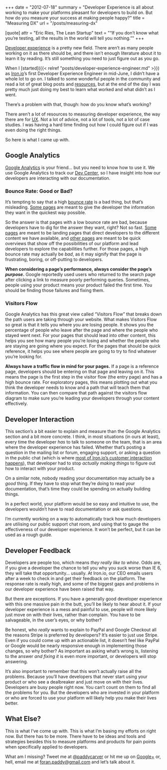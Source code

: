 +++
date = "2012-07-18"
summary = "Developer Experience is all about working to make your platforms pleasant for developers to build on. But how do you measure your success at making people happy?"
title = "Measuring DX"
url = "/posts/measuring-dx"

[quote]
attr = "Eric Ries, The Lean Startup"
text = "“If you don’t know what you’re testing, all the results in the world will tell you nothing.”"
+++

[Developer experience](http://www.developerexperience.org) is a pretty new field. There aren’t as many people working on it as there should be, and there isn’t enough literature about it to learn it by reading. It’s still something you need to just figure out as you go.

When I [started]({{< relref "posts/developer-experience-engineer.md" >}}) as [Iron.io](http://www.iron.io)’s first Developer Experience Engineer in mid-June, I didn’t have a whole lot to go on. I talked to some wonderful people in the community and read a lot of great blog posts and [resources](http://developer-support-handbook.org), but at the end of the day I was pretty much just doing my best to learn what worked and what didn’t as I went.

There’s a problem with that, though: how do you know what’s working?

There aren’t a lot of resources to measuring developer experience, the way there are for [UX](http://www.measuringux.com). Not a lot of advice, not a lot of tools, not a lot of case studies. I was having a hard time finding out how I could figure out if I was even doing the right things.

So here is what I came up with.

## Google Analytics

[Google Analytics](http://www.google.com/analytics) is your friend… but you need to know how to use it. We use Google Analytics to track our [Dev Center](http://dev.iron.io), so I have insight into how our developers are interacting with our documentation.

### Bounce Rate: Good or Bad?
It’s tempting to say that a high [bounce rate](http://support.google.com/googleanalytics/bin/answer.py?hl=en&answer=81986) is a bad thing, but that’s misleading. [Some pages](http://dev.iron.io/worker/reference/environment) are meant to give the developer the information they want in the quickest way possible.

So the answer is that pages with a low bounce rate are bad, because developers have to dig for the answer they want, right? Not so fast. [Some pages](http://dev.iron.io) are meant to be landing pages that direct developers to the different content we have available, and [other pages](http://dev.iron.io/worker) are meant to be quick overviews that show off the possibilities of our platform and lead developers to explore the capabilities further. For those pages, a high bounce rate may actually be *bad*, as it may signify that the page is frustrating, boring, or off-putting to developers.

**When considering a page’s performance, always consider the page’s *purpose*.** Google reportedly used users who returned to the search page after clicking a link to measure poorly performing queries. Sometimes, people using your product means your product failed the first time. You should be finding those failures and fixing them.

### Visitors Flow

Google Analytics has this great view called “Visitors Flow” that breaks down the path users are taking through your website. What makes Visitors Flow so great is that it tells you where you are losing people. It shows you the percentage of people who leave after the page and where the people who stayed went next. For your pages that should lead into other content, this helps you see how many people you’re losing and whether the people who are staying are going where you expect. For the pages that should be quick reference, it helps you see where people are going to try to find whatever you’re looking for.

**Always have a traffic flow in mind for your pages.** If a page is a reference page, developers should be entering on that page and leaving on it. This means the page is the first step in the visitor flow (the entry page) and has a high bounce rate. For exploratory pages, this means plotting out what you think the developer needs to know and a path that will teach them that information. You can then compare that path against the visitors flow diagram to make sure you’re leading your developers through your content effectively.

## Developer Interaction

This section’s a bit easier to explain and measure than the Google Analytics section and a bit more concrete. I think, in most situations (in ours at least), every time the developer *has* to talk to someone on the team, that is an area where the developer experience has failed. Whether that’s posting a question in the mailing list or forum, engaging support, or asking a question in the public chat (which is where [most of Iron.io’s customer interaction happens](http://get.iron.io/chat)), that developer had to stop *actually making things* to figure out how to interact with your product.

On a similar note, nobody reading your documentation may actually be a *good* thing. If they have to stop what they’re doing to read your documentation, that’s time they could be spending on actually building things.

In a perfect world, your platform would be so easy and intuitive to use, the developers wouldn’t have to read documentation or ask questions.

I’m currently working on a way to automatically track how much developers are utilising our public support chat room, and using that to gauge the effectiveness of our developer experience. It won’t be perfect, but it can be used as a rough guide.

## Developer Feedback

Developers are people too, which means *they really like to whine*. Odds are, if you give a developer the chance to tell you why you suck worse than IE 6, they will take that opportunity… usually. At Iron.io, our CEO emails users after a week to check in and get their feedback on the platform. The response rate is really high, and some of the biggest gaps and problems in our developer experience have been raised that way.

But there are exceptions. If you have a generally good developer experience with this one massive pain in the butt, you’ll be likely to hear about it. If your developer experience is a mess and painful to use, people will more likely just move on with their lives, rather than complain. You have to be salvageable, in the user’s eyes, or why bother?

Be honest, who *really* wants to explain to PayPal and Google Checkout all the reasons Stripe is preferred by developers? It’s easier to just use Stripe. Even if you could come up with an actionable list, it doesn’t feel like PayPal or Google would be nearly responsive enough in implementing those changes, so why bother? As important as asking what’s wrong is, listening to the answer *and fixing it* is even more important, or developers will stop answering.

It’s also important to remember that this won’t actually raise all the problems. Because you’ll have developers that never start using your product or who see a dealbreaker and just move on with their lives. Developers are busy people right now. You can’t count on them to find all the problems for you. But the developers who are invested in your platform or who are forced to use your platform will likely help you make their lives better.

## What Else?

This is what I’ve come up with. This is what I’m basing my efforts on right now. But there has to be more. There have to be ideas and tools and strategies besides this to measure platforms and products for pain points when specifically applied to developers.

What am I missing? Tweet me at [@paddycarver](http://twitter.com/paddycarver) or hit me up on [Google+](http://profiles.google.com/foran.paddy) or, hell, email me at [foran.paddy@gmail.com](mailto:foran.paddy@gmail.com) and let’s talk about it.
